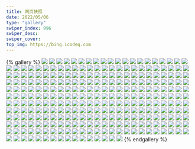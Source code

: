 ```yaml
---
title: 网页快照
date: 2022/05/06 
type: "gallery" 
swiper_index: 996
swiper_desc: 
swiper_cover: 
top_img: https://bing.icodeq.com 
---
```


{% gallery %}
![](https://alist.learnonly.xyz/d/!网页快照/blog.learnonly.xyz/2023-01-27_15-55-56.png)
![](https://alist.learnonly.xyz/d/!网页快照/blog.learnonly.xyz/2023-01-25_03-55-50.png)
![](https://alist.learnonly.xyz/d/!网页快照/blog.learnonly.xyz/2023-01-26_15-56-09.png)
![](https://alist.learnonly.xyz/d/!网页快照/blog.learnonly.xyz/2023-01-26_18-55-35.png)
![](https://alist.learnonly.xyz/d/!网页快照/blog.learnonly.xyz/2023-01-27_02-09-57.png)
![](https://alist.learnonly.xyz/d/!网页快照/blog.learnonly.xyz/2023-01-26_13-12-40.png)
![](https://alist.learnonly.xyz/d/!网页快照/blog.learnonly.xyz/2023-01-26_03-55-38.png)
![](https://alist.learnonly.xyz/d/!网页快照/blog.learnonly.xyz/2023-01-27_18-55-44.png)
![](https://alist.learnonly.xyz/d/!网页快照/blog.learnonly.xyz/2023-01-27_21-55-43.png)
![](https://alist.learnonly.xyz/d/!网页快照/blog.learnonly.xyz/2023-01-26_02-07-23.png)
![](https://alist.learnonly.xyz/d/!网页快照/blog.learnonly.xyz/2023-01-25_21-56-02.png)
![](https://alist.learnonly.xyz/d/!网页快照/blog.learnonly.xyz/2023-01-26_09-55-58.png)
![](https://alist.learnonly.xyz/d/!网页快照/blog.learnonly.xyz/2023-01-25_02-07-17.png)
![](https://alist.learnonly.xyz/d/!网页快照/blog.learnonly.xyz/2023-01-27_03-55-36.png)
![](https://alist.learnonly.xyz/d/!网页快照/blog.learnonly.xyz/2023-01-26_06-57-42.png)
![](https://alist.learnonly.xyz/d/!网页快照/blog.learnonly.xyz/2023-01-26_21-55-45.png)
![](https://alist.learnonly.xyz/d/!网页快照/blog.learnonly.xyz/2023-01-27_09-55-57.png)
![](https://alist.learnonly.xyz/d/!网页快照/blog.learnonly.xyz/2023-01-27_13-08-34.png)
![](https://alist.learnonly.xyz/d/!网页快照/blog.learnonly.xyz/2023-01-25_06-55-50.png)
![](https://alist.learnonly.xyz/d/!网页快照/blog.learnonly.xyz/2023-01-25_15-55-59.png)
![](https://alist.learnonly.xyz/d/!网页快照/blog.learnonly.xyz/2023-01-25_09-55-51.png)
![](https://alist.learnonly.xyz/d/!网页快照/blog.learnonly.xyz/2023-01-27_06-55-39.png)
![](https://alist.learnonly.xyz/d/!网页快照/todo.learnonly.xyz/2023-01-25_06-58-55.png)
![](https://alist.learnonly.xyz/d/!网页快照/todo.learnonly.xyz/2023-01-25_15-58-42.png)
![](https://alist.learnonly.xyz/d/!网页快照/todo.learnonly.xyz/2023-01-26_07-01-44.png)
![](https://alist.learnonly.xyz/d/!网页快照/todo.learnonly.xyz/2023-01-26_13-16-48.png)
![](https://alist.learnonly.xyz/d/!网页快照/todo.learnonly.xyz/2023-01-27_18-59-18.png)
![](https://alist.learnonly.xyz/d/!网页快照/todo.learnonly.xyz/2023-01-25_04-02-27.png)
![](https://alist.learnonly.xyz/d/!网页快照/todo.learnonly.xyz/2023-01-25_15-58-49.png)
![](https://alist.learnonly.xyz/d/!网页快照/todo.learnonly.xyz/2023-01-26_03-59-08.png)
![](https://alist.learnonly.xyz/d/!网页快照/todo.learnonly.xyz/2023-01-26_15-59-34.png)
![](https://alist.learnonly.xyz/d/!网页快照/todo.learnonly.xyz/2023-01-27_02-13-23.png)
![](https://alist.learnonly.xyz/d/!网页快照/todo.learnonly.xyz/2023-01-26_18-58-16.png)
![](https://alist.learnonly.xyz/d/!网页快照/todo.learnonly.xyz/2023-01-27_21-59-49.png)
![](https://alist.learnonly.xyz/d/!网页快照/todo.learnonly.xyz/2023-01-26_09-58-50.png)
![](https://alist.learnonly.xyz/d/!网页快照/todo.learnonly.xyz/2023-01-26_21-58-28.png)
![](https://alist.learnonly.xyz/d/!网页快照/todo.learnonly.xyz/2023-01-26_02-11-08.png)
![](https://alist.learnonly.xyz/d/!网页快照/todo.learnonly.xyz/2023-01-26_03-58-59.png)
![](https://alist.learnonly.xyz/d/!网页快照/todo.learnonly.xyz/2023-01-25_04-02-19.png)
![](https://alist.learnonly.xyz/d/!网页快照/todo.learnonly.xyz/2023-01-26_21-58-35.png)
![](https://alist.learnonly.xyz/d/!网页快照/todo.learnonly.xyz/2023-01-25_02-12-11.png)
![](https://alist.learnonly.xyz/d/!网页快照/todo.learnonly.xyz/2023-01-25_06-58-47.png)
![](https://alist.learnonly.xyz/d/!网页快照/todo.learnonly.xyz/2023-01-27_02-13-30.png)
![](https://alist.learnonly.xyz/d/!网页快照/todo.learnonly.xyz/2023-01-25_09-58-55.png)
![](https://alist.learnonly.xyz/d/!网页快照/todo.learnonly.xyz/2023-01-26_13-16-55.png)
![](https://alist.learnonly.xyz/d/!网页快照/todo.learnonly.xyz/2023-01-26_09-58-57.png)
![](https://alist.learnonly.xyz/d/!网页快照/todo.learnonly.xyz/2023-01-27_18-59-25.png)
![](https://alist.learnonly.xyz/d/!网页快照/todo.learnonly.xyz/2023-01-27_06-59-03.png)
![](https://alist.learnonly.xyz/d/!网页快照/todo.learnonly.xyz/2023-01-27_15-59-37.png)
![](https://alist.learnonly.xyz/d/!网页快照/todo.learnonly.xyz/2023-01-26_18-58-25.png)
![](https://alist.learnonly.xyz/d/!网页快照/todo.learnonly.xyz/2023-01-27_13-11-42.png)
![](https://alist.learnonly.xyz/d/!网页快照/todo.learnonly.xyz/2023-01-25_22-01-24.png)
![](https://alist.learnonly.xyz/d/!网页快照/todo.learnonly.xyz/2023-01-25_02-12-18.png)
![](https://alist.learnonly.xyz/d/!网页快照/todo.learnonly.xyz/2023-01-25_22-01-17.png)
![](https://alist.learnonly.xyz/d/!网页快照/todo.learnonly.xyz/2023-01-27_09-59-52.png)
![](https://alist.learnonly.xyz/d/!网页快照/todo.learnonly.xyz/2023-01-27_13-11-35.png)
![](https://alist.learnonly.xyz/d/!网页快照/todo.learnonly.xyz/2023-01-27_09-59-44.png)
![](https://alist.learnonly.xyz/d/!网页快照/todo.learnonly.xyz/2023-01-26_07-01-52.png)
![](https://alist.learnonly.xyz/d/!网页快照/todo.learnonly.xyz/2023-01-27_15-59-29.png)
![](https://alist.learnonly.xyz/d/!网页快照/todo.learnonly.xyz/2023-01-27_21-59-57.png)
![](https://alist.learnonly.xyz/d/!网页快照/todo.learnonly.xyz/2023-01-27_06-59-11.png)
![](https://alist.learnonly.xyz/d/!网页快照/todo.learnonly.xyz/2023-01-27_03-59-17.png)
![](https://alist.learnonly.xyz/d/!网页快照/todo.learnonly.xyz/2023-01-25_09-59-03.png)
![](https://alist.learnonly.xyz/d/!网页快照/todo.learnonly.xyz/2023-01-27_03-59-09.png)
![](https://alist.learnonly.xyz/d/!网页快照/todo.learnonly.xyz/2023-01-26_02-10-59.png)
![](https://alist.learnonly.xyz/d/!网页快照/todo.learnonly.xyz/2023-01-26_15-59-27.png)
![](https://alist.learnonly.xyz/d/!网页快照/time.piged.repl.co/2023-01-26_03-57-18.png)
![](https://alist.learnonly.xyz/d/!网页快照/time.piged.repl.co/2023-01-27_03-57-15.png)
![](https://alist.learnonly.xyz/d/!网页快照/time.piged.repl.co/2023-01-27_18-57-12.png)
![](https://alist.learnonly.xyz/d/!网页快照/time.piged.repl.co/2023-01-26_09-57-13.png)
![](https://alist.learnonly.xyz/d/!网页快照/time.piged.repl.co/2023-01-25_21-59-27.png)
![](https://alist.learnonly.xyz/d/!网页快照/time.piged.repl.co/2023-01-25_03-58-38.png)
![](https://alist.learnonly.xyz/d/!网页快照/time.piged.repl.co/2023-01-26_02-08-59.png)
![](https://alist.learnonly.xyz/d/!网页快照/time.piged.repl.co/2023-01-27_02-11-59.png)
![](https://alist.learnonly.xyz/d/!网页快照/time.piged.repl.co/2023-01-25_09-57-21.png)
![](https://alist.learnonly.xyz/d/!网页快照/time.piged.repl.co/2023-01-25_06-57-02.png)
![](https://alist.learnonly.xyz/d/!网页快照/time.piged.repl.co/2023-01-26_06-59-44.png)
![](https://alist.learnonly.xyz/d/!网页快照/time.piged.repl.co/2023-01-26_21-56-59.png)
![](https://alist.learnonly.xyz/d/!网页快照/time.piged.repl.co/2023-01-26_18-56-34.png)
![](https://alist.learnonly.xyz/d/!网页快照/time.piged.repl.co/2023-01-27_13-09-59.png)
![](https://alist.learnonly.xyz/d/!网页快照/time.piged.repl.co/2023-01-26_15-57-26.png)
![](https://alist.learnonly.xyz/d/!网页快照/time.piged.repl.co/2023-01-27_21-57-01.png)
![](https://alist.learnonly.xyz/d/!网页快照/time.piged.repl.co/2023-01-25_15-57-02.png)
![](https://alist.learnonly.xyz/d/!网页快照/time.piged.repl.co/2023-01-27_15-57-58.png)
![](https://alist.learnonly.xyz/d/!网页快照/time.piged.repl.co/2023-01-27_06-57-13.png)
![](https://alist.learnonly.xyz/d/!网页快照/time.piged.repl.co/2023-01-25_02-08-28.png)
![](https://alist.learnonly.xyz/d/!网页快照/time.piged.repl.co/2023-01-27_09-58-04.png)
![](https://alist.learnonly.xyz/d/!网页快照/time.piged.repl.co/2023-01-26_13-14-52.png)
![](https://alist.learnonly.xyz/d/!网页快照/read.learnonly.xyz/2023-01-25_04-00-31.png)
![](https://alist.learnonly.xyz/d/!网页快照/read.learnonly.xyz/2023-01-26_15-58-58.png)
![](https://alist.learnonly.xyz/d/!网页快照/read.learnonly.xyz/2023-01-26_09-58-16.png)
![](https://alist.learnonly.xyz/d/!网页快照/read.learnonly.xyz/2023-01-26_03-58-31.png)
![](https://alist.learnonly.xyz/d/!网页快照/read.learnonly.xyz/2023-01-25_09-58-25.png)
![](https://alist.learnonly.xyz/d/!网页快照/read.learnonly.xyz/2023-01-27_09-59-18.png)
![](https://alist.learnonly.xyz/d/!网页快照/read.learnonly.xyz/2023-01-27_18-58-46.png)
![](https://alist.learnonly.xyz/d/!网页快照/read.learnonly.xyz/2023-01-25_15-58-08.png)
![](https://alist.learnonly.xyz/d/!网页快照/read.learnonly.xyz/2023-01-26_02-10-17.png)
![](https://alist.learnonly.xyz/d/!网页快照/read.learnonly.xyz/2023-01-25_22-00-22.png)
![](https://alist.learnonly.xyz/d/!网页快照/read.learnonly.xyz/2023-01-27_21-58-55.png)
![](https://alist.learnonly.xyz/d/!网页快照/read.learnonly.xyz/2023-01-27_03-58-33.png)
![](https://alist.learnonly.xyz/d/!网页快照/read.learnonly.xyz/2023-01-27_15-59-05.png)
![](https://alist.learnonly.xyz/d/!网页快照/read.learnonly.xyz/2023-01-25_02-11-38.png)
![](https://alist.learnonly.xyz/d/!网页快照/read.learnonly.xyz/2023-01-27_02-12-56.png)
![](https://alist.learnonly.xyz/d/!网页快照/read.learnonly.xyz/2023-01-27_13-11-06.png)
![](https://alist.learnonly.xyz/d/!网页快照/read.learnonly.xyz/2023-01-26_07-01-13.png)
![](https://alist.learnonly.xyz/d/!网页快照/read.learnonly.xyz/2023-01-27_06-58-31.png)
![](https://alist.learnonly.xyz/d/!网页快照/read.learnonly.xyz/2023-01-25_06-58-03.png)
![](https://alist.learnonly.xyz/d/!网页快照/read.learnonly.xyz/2023-01-26_13-15-59.png)
![](https://alist.learnonly.xyz/d/!网页快照/read.learnonly.xyz/2023-01-26_21-57-59.png)
![](https://alist.learnonly.xyz/d/!网页快照/read.learnonly.xyz/2023-01-26_18-57-45.png)
![](https://alist.learnonly.xyz/d/!网页快照/docs.learnonly.xyz/2023-01-26_21-58-09.png)
![](https://alist.learnonly.xyz/d/!网页快照/docs.learnonly.xyz/2023-01-26_02-10-27.png)
![](https://alist.learnonly.xyz/d/!网页快照/docs.learnonly.xyz/2023-01-27_15-59-15.png)
![](https://alist.learnonly.xyz/d/!网页快照/docs.learnonly.xyz/2023-01-25_15-58-18.png)
![](https://alist.learnonly.xyz/d/!网页快照/docs.learnonly.xyz/2023-01-25_09-58-36.png)
![](https://alist.learnonly.xyz/d/!网页快照/docs.learnonly.xyz/2023-01-25_06-58-13.png)
![](https://alist.learnonly.xyz/d/!网页快照/docs.learnonly.xyz/2023-01-27_13-11-17.png)
![](https://alist.learnonly.xyz/d/!网页快照/docs.learnonly.xyz/2023-01-27_21-59-34.png)
![](https://alist.learnonly.xyz/d/!网页快照/docs.learnonly.xyz/2023-01-26_18-57-56.png)
![](https://alist.learnonly.xyz/d/!网页快照/docs.learnonly.xyz/2023-01-26_13-16-40.png)
![](https://alist.learnonly.xyz/d/!网页快照/docs.learnonly.xyz/2023-01-27_03-58-42.png)
![](https://alist.learnonly.xyz/d/!网页快照/docs.learnonly.xyz/2023-01-26_09-58-26.png)
![](https://alist.learnonly.xyz/d/!网页快照/docs.learnonly.xyz/2023-01-25_02-11-48.png)
![](https://alist.learnonly.xyz/d/!网页快照/docs.learnonly.xyz/2023-01-27_09-59-28.png)
![](https://alist.learnonly.xyz/d/!网页快照/docs.learnonly.xyz/2023-01-27_18-58-57.png)
![](https://alist.learnonly.xyz/d/!网页快照/docs.learnonly.xyz/2023-01-25_04-00-42.png)
![](https://alist.learnonly.xyz/d/!网页快照/docs.learnonly.xyz/2023-01-26_07-01-23.png)
![](https://alist.learnonly.xyz/d/!网页快照/docs.learnonly.xyz/2023-01-27_06-58-41.png)
![](https://alist.learnonly.xyz/d/!网页快照/docs.learnonly.xyz/2023-01-26_15-59-08.png)
![](https://alist.learnonly.xyz/d/!网页快照/docs.learnonly.xyz/2023-01-25_22-00-33.png)
![](https://alist.learnonly.xyz/d/!网页快照/docs.learnonly.xyz/2023-01-26_03-58-41.png)
![](https://alist.learnonly.xyz/d/!网页快照/docs.learnonly.xyz/2023-01-27_02-13-08.png)
![](https://alist.learnonly.xyz/d/!网页快照/uptime.pighog.repl.co/2023-01-26_15-57-18.png)
![](https://alist.learnonly.xyz/d/!网页快照/uptime.pighog.repl.co/2023-01-26_09-57-05.png)
![](https://alist.learnonly.xyz/d/!网页快照/uptime.pighog.repl.co/2023-01-25_21-59-20.png)
![](https://alist.learnonly.xyz/d/!网页快照/uptime.pighog.repl.co/2023-01-26_02-08-51.png)
![](https://alist.learnonly.xyz/d/!网页快照/uptime.pighog.repl.co/2023-01-27_21-56-53.png)
![](https://alist.learnonly.xyz/d/!网页快照/uptime.pighog.repl.co/2023-01-27_06-57-06.png)
![](https://alist.learnonly.xyz/d/!网页快照/uptime.pighog.repl.co/2023-01-26_18-56-26.png)
![](https://alist.learnonly.xyz/d/!网页快照/uptime.pighog.repl.co/2023-01-26_13-14-44.png)
![](https://alist.learnonly.xyz/d/!网页快照/uptime.pighog.repl.co/2023-01-27_13-09-52.png)
![](https://alist.learnonly.xyz/d/!网页快照/uptime.pighog.repl.co/2023-01-25_15-56-55.png)
![](https://alist.learnonly.xyz/d/!网页快照/uptime.pighog.repl.co/2023-01-27_03-57-08.png)
![](https://alist.learnonly.xyz/d/!网页快照/uptime.pighog.repl.co/2023-01-25_02-08-20.png)
![](https://alist.learnonly.xyz/d/!网页快照/uptime.pighog.repl.co/2023-01-26_21-56-51.png)
![](https://alist.learnonly.xyz/d/!网页快照/uptime.pighog.repl.co/2023-01-27_18-57-05.png)
![](https://alist.learnonly.xyz/d/!网页快照/uptime.pighog.repl.co/2023-01-25_06-56-53.png)
![](https://alist.learnonly.xyz/d/!网页快照/uptime.pighog.repl.co/2023-01-26_06-59-38.png)
![](https://alist.learnonly.xyz/d/!网页快照/uptime.pighog.repl.co/2023-01-27_02-11-52.png)
![](https://alist.learnonly.xyz/d/!网页快照/uptime.pighog.repl.co/2023-01-27_15-57-51.png)
![](https://alist.learnonly.xyz/d/!网页快照/uptime.pighog.repl.co/2023-01-25_03-58-30.png)
![](https://alist.learnonly.xyz/d/!网页快照/uptime.pighog.repl.co/2023-01-26_03-57-11.png)
![](https://alist.learnonly.xyz/d/!网页快照/uptime.pighog.repl.co/2023-01-25_09-57-13.png)
![](https://alist.learnonly.xyz/d/!网页快照/uptime.pighog.repl.co/2023-01-27_09-57-57.png)
![](https://alist.learnonly.xyz/d/!网页快照/space.bilibili.com/2023-01-27_06-55-32.png)
![](https://alist.learnonly.xyz/d/!网页快照/space.bilibili.com/2023-01-25_15-55-51.png)
![](https://alist.learnonly.xyz/d/!网页快照/space.bilibili.com/2023-01-27_21-55-36.png)
![](https://alist.learnonly.xyz/d/!网页快照/space.bilibili.com/2023-01-27_18-55-37.png)
![](https://alist.learnonly.xyz/d/!网页快照/space.bilibili.com/2023-01-26_02-07-15.png)
![](https://alist.learnonly.xyz/d/!网页快照/space.bilibili.com/2023-01-26_06-57-34.png)
![](https://alist.learnonly.xyz/d/!网页快照/space.bilibili.com/2023-01-26_18-55-27.png)
![](https://alist.learnonly.xyz/d/!网页快照/space.bilibili.com/2023-01-26_21-55-36.png)
![](https://alist.learnonly.xyz/d/!网页快照/space.bilibili.com/2023-01-27_13-08-27.png)
![](https://alist.learnonly.xyz/d/!网页快照/space.bilibili.com/2023-01-25_06-55-43.png)
![](https://alist.learnonly.xyz/d/!网页快照/space.bilibili.com/2023-01-25_09-55-44.png)
![](https://alist.learnonly.xyz/d/!网页快照/space.bilibili.com/2023-01-27_15-55-48.png)
![](https://alist.learnonly.xyz/d/!网页快照/space.bilibili.com/2023-01-25_03-55-43.png)
![](https://alist.learnonly.xyz/d/!网页快照/space.bilibili.com/2023-01-26_03-55-30.png)
![](https://alist.learnonly.xyz/d/!网页快照/space.bilibili.com/2023-01-26_09-55-49.png)
![](https://alist.learnonly.xyz/d/!网页快照/space.bilibili.com/2023-01-27_03-55-28.png)
![](https://alist.learnonly.xyz/d/!网页快照/space.bilibili.com/2023-01-26_13-12-30.png)
![](https://alist.learnonly.xyz/d/!网页快照/space.bilibili.com/2023-01-25_02-07-08.png)
![](https://alist.learnonly.xyz/d/!网页快照/space.bilibili.com/2023-01-27_02-09-49.png)
![](https://alist.learnonly.xyz/d/!网页快照/space.bilibili.com/2023-01-26_15-56-02.png)
![](https://alist.learnonly.xyz/d/!网页快照/space.bilibili.com/2023-01-25_21-55-53.png)
![](https://alist.learnonly.xyz/d/!网页快照/space.bilibili.com/2023-01-27_09-55-49.png)
![](https://alist.learnonly.xyz/d/!网页快照/alist.learnonly.xyz/2023-01-25_02-06-57.png)
![](https://alist.learnonly.xyz/d/!网页快照/alist.learnonly.xyz/2023-01-27_18-55-25.png)
![](https://alist.learnonly.xyz/d/!网页快照/alist.learnonly.xyz/2023-01-27_21-55-25.png)
![](https://alist.learnonly.xyz/d/!网页快照/alist.learnonly.xyz/2023-01-26_18-55-16.png)
![](https://alist.learnonly.xyz/d/!网页快照/alist.learnonly.xyz/2023-01-26_21-55-26.png)
![](https://alist.learnonly.xyz/d/!网页快照/alist.learnonly.xyz/2023-01-25_06-55-32.png)
![](https://alist.learnonly.xyz/d/!网页快照/alist.learnonly.xyz/2023-01-25_09-55-34.png)
![](https://alist.learnonly.xyz/d/!网页快照/alist.learnonly.xyz/2023-01-26_06-57-21.png)
![](https://alist.learnonly.xyz/d/!网页快照/alist.learnonly.xyz/2023-01-25_21-55-43.png)
![](https://alist.learnonly.xyz/d/!网页快照/alist.learnonly.xyz/2023-01-26_09-55-38.png)
![](https://alist.learnonly.xyz/d/!网页快照/alist.learnonly.xyz/2023-01-25_03-55-33.png)
![](https://alist.learnonly.xyz/d/!网页快照/alist.learnonly.xyz/2023-01-27_09-55-39.png)
![](https://alist.learnonly.xyz/d/!网页快照/alist.learnonly.xyz/2023-01-27_13-08-16.png)
![](https://alist.learnonly.xyz/d/!网页快照/alist.learnonly.xyz/2023-01-26_13-12-16.png)
![](https://alist.learnonly.xyz/d/!网页快照/alist.learnonly.xyz/2023-01-27_03-55-19.png)
![](https://alist.learnonly.xyz/d/!网页快照/alist.learnonly.xyz/2023-01-26_02-07-04.png)
![](https://alist.learnonly.xyz/d/!网页快照/alist.learnonly.xyz/2023-01-26_15-55-51.png)
![](https://alist.learnonly.xyz/d/!网页快照/alist.learnonly.xyz/2023-01-25_15-55-41.png)
![](https://alist.learnonly.xyz/d/!网页快照/alist.learnonly.xyz/2023-01-27_02-09-39.png)
![](https://alist.learnonly.xyz/d/!网页快照/alist.learnonly.xyz/2023-01-26_03-55-20.png)
![](https://alist.learnonly.xyz/d/!网页快照/alist.learnonly.xyz/2023-01-27_06-55-23.png)
![](https://alist.learnonly.xyz/d/!网页快照/alist.learnonly.xyz/2023-01-27_15-55-36.png)
![](https://alist.learnonly.xyz/d/!网页快照/vercel.pighog.repl.co/2023-01-26_03-56-03.png)
![](https://alist.learnonly.xyz/d/!网页快照/vercel.pighog.repl.co/2023-01-27_18-56-08.png)
![](https://alist.learnonly.xyz/d/!网页快照/vercel.pighog.repl.co/2023-01-26_15-56-34.png)
![](https://alist.learnonly.xyz/d/!网页快照/vercel.pighog.repl.co/2023-01-26_18-55-59.png)
![](https://alist.learnonly.xyz/d/!网页快照/vercel.pighog.repl.co/2023-01-27_09-56-22.png)
![](https://alist.learnonly.xyz/d/!网页快照/vercel.pighog.repl.co/2023-01-27_03-56-31.png)
![](https://alist.learnonly.xyz/d/!网页快照/vercel.pighog.repl.co/2023-01-26_09-56-22.png)
![](https://alist.learnonly.xyz/d/!网页快照/vercel.pighog.repl.co/2023-01-25_03-56-14.png)
![](https://alist.learnonly.xyz/d/!网页快照/vercel.pighog.repl.co/2023-01-26_02-07-47.png)
![](https://alist.learnonly.xyz/d/!网页快照/vercel.pighog.repl.co/2023-01-27_15-56-21.png)
![](https://alist.learnonly.xyz/d/!网页快照/vercel.pighog.repl.co/2023-01-26_21-56-09.png)
![](https://alist.learnonly.xyz/d/!网页快照/vercel.pighog.repl.co/2023-01-27_06-56-05.png)
![](https://alist.learnonly.xyz/d/!网页快照/vercel.pighog.repl.co/2023-01-27_13-09-04.png)
![](https://alist.learnonly.xyz/d/!网页快照/vercel.pighog.repl.co/2023-01-26_06-58-07.png)
![](https://alist.learnonly.xyz/d/!网页快照/vercel.pighog.repl.co/2023-01-25_09-56-16.png)
![](https://alist.learnonly.xyz/d/!网页快照/vercel.pighog.repl.co/2023-01-25_02-07-41.png)
![](https://alist.learnonly.xyz/d/!网页快照/vercel.pighog.repl.co/2023-01-27_02-10-23.png)
![](https://alist.learnonly.xyz/d/!网页快照/vercel.pighog.repl.co/2023-01-25_21-56-38.png)
![](https://alist.learnonly.xyz/d/!网页快照/vercel.pighog.repl.co/2023-01-25_15-56-23.png)
![](https://alist.learnonly.xyz/d/!网页快照/vercel.pighog.repl.co/2023-01-26_13-13-14.png)
![](https://alist.learnonly.xyz/d/!网页快照/vercel.pighog.repl.co/2023-01-25_06-56-15.png)
![](https://alist.learnonly.xyz/d/!网页快照/vercel.pighog.repl.co/2023-01-27_21-56-08.png)
![](https://alist.learnonly.xyz/d/!网页快照/img.pighog.repl.co/2023-01-26_18-55-52.png)
![](https://alist.learnonly.xyz/d/!网页快照/img.pighog.repl.co/2023-01-25_15-56-17.png)
![](https://alist.learnonly.xyz/d/!网页快照/img.pighog.repl.co/2023-01-27_18-56-01.png)
![](https://alist.learnonly.xyz/d/!网页快照/img.pighog.repl.co/2023-01-25_21-56-31.png)
![](https://alist.learnonly.xyz/d/!网页快照/img.pighog.repl.co/2023-01-26_03-55-56.png)
![](https://alist.learnonly.xyz/d/!网页快照/img.pighog.repl.co/2023-01-26_06-58-00.png)
![](https://alist.learnonly.xyz/d/!网页快照/img.pighog.repl.co/2023-01-25_03-56-08.png)
![](https://alist.learnonly.xyz/d/!网页快照/img.pighog.repl.co/2023-01-26_02-07-40.png)
![](https://alist.learnonly.xyz/d/!网页快照/img.pighog.repl.co/2023-01-25_06-56-08.png)
![](https://alist.learnonly.xyz/d/!网页快照/img.pighog.repl.co/2023-01-26_13-13-07.png)
![](https://alist.learnonly.xyz/d/!网页快照/img.pighog.repl.co/2023-01-26_09-56-15.png)
![](https://alist.learnonly.xyz/d/!网页快照/img.pighog.repl.co/2023-01-27_15-56-14.png)
![](https://alist.learnonly.xyz/d/!网页快照/img.pighog.repl.co/2023-01-27_02-10-16.png)
![](https://alist.learnonly.xyz/d/!网页快照/img.pighog.repl.co/2023-01-25_02-07-34.png)
![](https://alist.learnonly.xyz/d/!网页快照/img.pighog.repl.co/2023-01-27_03-56-24.png)
![](https://alist.learnonly.xyz/d/!网页快照/img.pighog.repl.co/2023-01-27_06-55-58.png)
![](https://alist.learnonly.xyz/d/!网页快照/img.pighog.repl.co/2023-01-27_13-08-57.png)
![](https://alist.learnonly.xyz/d/!网页快照/img.pighog.repl.co/2023-01-27_09-56-15.png)
![](https://alist.learnonly.xyz/d/!网页快照/img.pighog.repl.co/2023-01-26_21-56-02.png)
![](https://alist.learnonly.xyz/d/!网页快照/img.pighog.repl.co/2023-01-26_15-56-27.png)
![](https://alist.learnonly.xyz/d/!网页快照/img.pighog.repl.co/2023-01-25_09-56-09.png)
![](https://alist.learnonly.xyz/d/!网页快照/img.pighog.repl.co/2023-01-27_21-56-02.png)
![](https://alist.learnonly.xyz/d/!网页快照/news.pigp.repl.co/2023-01-27_09-57-49.png)
![](https://alist.learnonly.xyz/d/!网页快照/news.pigp.repl.co/2023-01-25_09-57-05.png)
![](https://alist.learnonly.xyz/d/!网页快照/news.pigp.repl.co/2023-01-27_02-11-44.png)
![](https://alist.learnonly.xyz/d/!网页快照/news.pigp.repl.co/2023-01-25_15-56-47.png)
![](https://alist.learnonly.xyz/d/!网页快照/news.pigp.repl.co/2023-01-27_13-09-44.png)
![](https://alist.learnonly.xyz/d/!网页快照/news.pigp.repl.co/2023-01-26_06-59-30.png)
![](https://alist.learnonly.xyz/d/!网页快照/news.pigp.repl.co/2023-01-26_15-57-11.png)
![](https://alist.learnonly.xyz/d/!网页快照/news.pigp.repl.co/2023-01-26_21-56-44.png)
![](https://alist.learnonly.xyz/d/!网页快照/news.pigp.repl.co/2023-01-26_03-56-47.png)
![](https://alist.learnonly.xyz/d/!网页快照/news.pigp.repl.co/2023-01-27_06-56-41.png)
![](https://alist.learnonly.xyz/d/!网页快照/news.pigp.repl.co/2023-01-26_18-56-18.png)
![](https://alist.learnonly.xyz/d/!网页快照/news.pigp.repl.co/2023-01-25_21-58-50.png)
![](https://alist.learnonly.xyz/d/!网页快照/news.pigp.repl.co/2023-01-27_03-57-01.png)
![](https://alist.learnonly.xyz/d/!网页快照/news.pigp.repl.co/2023-01-26_02-08-43.png)
![](https://alist.learnonly.xyz/d/!网页快照/news.pigp.repl.co/2023-01-26_09-56-57.png)
![](https://alist.learnonly.xyz/d/!网页快照/news.pigp.repl.co/2023-01-27_15-57-44.png)
![](https://alist.learnonly.xyz/d/!网页快照/news.pigp.repl.co/2023-01-27_21-56-46.png)
![](https://alist.learnonly.xyz/d/!网页快照/news.pigp.repl.co/2023-01-25_06-56-46.png)
![](https://alist.learnonly.xyz/d/!网页快照/news.pigp.repl.co/2023-01-27_18-56-40.png)
![](https://alist.learnonly.xyz/d/!网页快照/news.pigp.repl.co/2023-01-25_03-58-22.png)
![](https://alist.learnonly.xyz/d/!网页快照/news.pigp.repl.co/2023-01-25_02-08-12.png)
![](https://alist.learnonly.xyz/d/!网页快照/news.pigp.repl.co/2023-01-26_13-14-36.png)
![](https://alist.learnonly.xyz/d/!网页快照/pighog.vercel.app/2023-01-25_02-07-25.png)
![](https://alist.learnonly.xyz/d/!网页快照/pighog.vercel.app/2023-01-26_18-55-43.png)
![](https://alist.learnonly.xyz/d/!网页快照/pighog.vercel.app/2023-01-27_03-56-14.png)
![](https://alist.learnonly.xyz/d/!网页快照/pighog.vercel.app/2023-01-26_06-57-51.png)
![](https://alist.learnonly.xyz/d/!网页快照/pighog.vercel.app/2023-01-26_09-56-06.png)
![](https://alist.learnonly.xyz/d/!网页快照/pighog.vercel.app/2023-01-27_18-55-52.png)
![](https://alist.learnonly.xyz/d/!网页快照/pighog.vercel.app/2023-01-25_09-56-00.png)
![](https://alist.learnonly.xyz/d/!网页快照/pighog.vercel.app/2023-01-26_02-07-31.png)
![](https://alist.learnonly.xyz/d/!网页快照/pighog.vercel.app/2023-01-25_03-55-58.png)
![](https://alist.learnonly.xyz/d/!网页快照/pighog.vercel.app/2023-01-26_13-12-48.png)
![](https://alist.learnonly.xyz/d/!网页快照/pighog.vercel.app/2023-01-26_21-55-53.png)
![](https://alist.learnonly.xyz/d/!网页快照/pighog.vercel.app/2023-01-26_03-55-46.png)
![](https://alist.learnonly.xyz/d/!网页快照/pighog.vercel.app/2023-01-27_13-08-48.png)
![](https://alist.learnonly.xyz/d/!网页快照/pighog.vercel.app/2023-01-27_06-55-49.png)
![](https://alist.learnonly.xyz/d/!网页快照/pighog.vercel.app/2023-01-27_21-55-51.png)
![](https://alist.learnonly.xyz/d/!网页快照/pighog.vercel.app/2023-01-26_15-56-17.png)
![](https://alist.learnonly.xyz/d/!网页快照/pighog.vercel.app/2023-01-27_15-56-05.png)
![](https://alist.learnonly.xyz/d/!网页快照/pighog.vercel.app/2023-01-25_06-55-59.png)
![](https://alist.learnonly.xyz/d/!网页快照/pighog.vercel.app/2023-01-25_15-56-07.png)
![](https://alist.learnonly.xyz/d/!网页快照/pighog.vercel.app/2023-01-27_09-56-06.png)
![](https://alist.learnonly.xyz/d/!网页快照/pighog.vercel.app/2023-01-27_02-10-05.png)
![](https://alist.learnonly.xyz/d/!网页快照/pighog.vercel.app/2023-01-25_21-56-21.png)
{% endgallery %}
